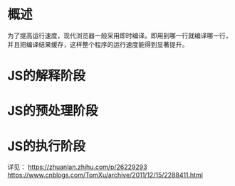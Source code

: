 # 概述
  为了提高运行速度，现代浏览器一般采用即时编译。即用到哪一行就编译哪一行，并且把编译结果缓存，这样整个程序的运行速度能得到显著提升。
  
# JS的解释阶段
# JS的预处理阶段
# JS的执行阶段

详见：
  https://zhuanlan.zhihu.com/p/26229293
  https://www.cnblogs.com/TomXu/archive/2011/12/15/2288411.html

